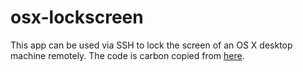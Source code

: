# osx-lockscreen
This app can be used via SSH to lock the screen of an OS X desktop machine
remotely. The code is carbon copied from
[here](http://apple.stackexchange.com/a/123738).
